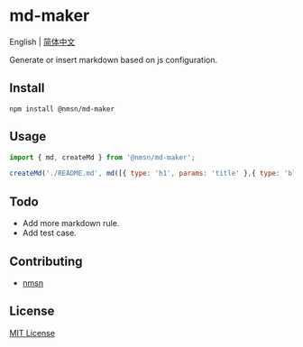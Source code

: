 # md-maker

English | [简体中文](./README.zh-CN.md)

Generate or insert markdown based on js configuration.

## Install

```shell
npm install @nmsn/md-maker
```

## Usage

```js
import { md, createMd } from '@nmsn/md-maker';

createMd('./README.md', md([{ type: 'h1', params: 'title' },{ type: 'blockquote', params: 'subtitle' }]));
```

## Todo

- Add more markdown rule.
- Add test case.

## Contributing

- [nmsn](https://github.com/nmsn)

## License

[MIT License](https://github.com/nmsn/md-maker/blob/main/LICENSE)
